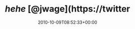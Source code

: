 ---
retweeted: false
source: <a href="http://termtter.org/" rel="nofollow">Termtter</a>
entities:
  hashtags:
  - text: symfony
    indices:
    - '38'
    - '46'
  - text: cmf
    indices:
    - '47'
    - '51'
  symbols: []
  user_mentions:
  - name: Jonathan H. Wage
    screen_name: jwage
    indices:
    - '7'
    - '13'
    id_str: '8150902'
    id: '8150902'
  urls: []
display_text_range:
- '0'
- '108'
favorite_count: '0'
id_str: '26827888155'
truncated: false
retweet_count: '0'
id: '26827888155'
created_at: Sat Oct 09 08:52:33 +0000 2010
favorited: false
full_text: "*hehe* [@jwage](https://twitter.com/jwage) am Tisch gegenüber beim #symfony
  #cmf ustreamen zuschauen: http://www.ustream.tv/channel/jwage"
lang: de
tags:
- symfony
- cmf
- pesos:twitter
date: '2010-10-09T08:52:33+00:00'
src: https://twitter.com/bascht/status/26827888155
original_url: https://twitter.com/bascht/status/26827888155
type: twitter_tweet
text: "*hehe* [@jwage](https://twitter.com/jwage) am Tisch gegenüber beim #symfony
  #cmf ustreamen zuschauen: http://www.ustream.tv/channel/jwage"
title: "*hehe* [@jwage](https://twitter"

---